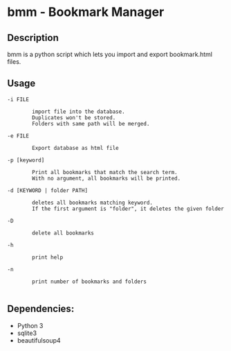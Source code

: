 # bmm - Bookmark Manager

## Description

bmm is a python script which lets you import and export bookmark.html files.

## Usage

```
-i FILE

		import file into the database. 
		Duplicates won't be stored.
		Folders with same path will be merged.

-e FILE 	

		Export database as html file

-p [keyword]

		Print all bookmarks that match the search term.
		With no argument, all bookmarks will be printed.

-d [KEYWORD | folder PATH]
		
		deletes all bookmarks matching keyword.
		If the first argument is "folder", it deletes the given folder 

-D		

		delete all bookmarks

-h 

		print help

-n		

		print number of bookmarks and folders		
	
```

## Dependencies:

- Python 3
- sqlite3
- beautifulsoup4
